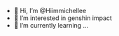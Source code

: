 - 👋 Hi, I’m @Hiimmichellee
- 👀 I’m interested in genshin impact
- 🌱 I’m currently learning ...

<!---
Hiimmichellee/Hiimmichellee is a ✨ special ✨ repository because its `README.md` (this file) appears on your GitHub profile.
You can click the Preview link to take a look at your changes.
--->
